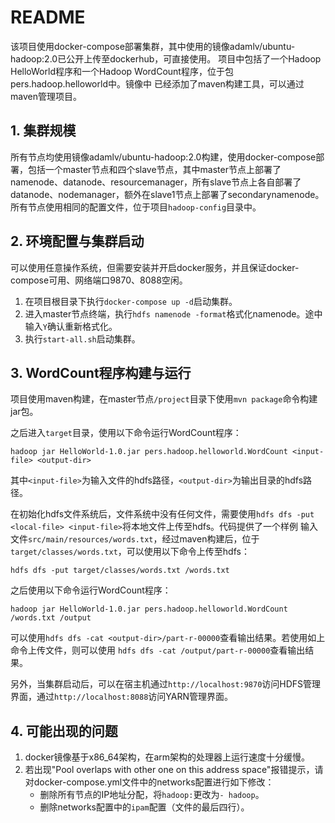 # README
该项目使用docker-compose部署集群，其中使用的镜像adamlv/ubuntu-hadoop:2.0已公开上传至dockerhub，可直接使用。
项目中包括了一个Hadoop HelloWorld程序和一个Hadoop WordCount程序，位于包pers.hadoop.helloworld中。镜像中
已经添加了maven构建工具，可以通过maven管理项目。

## 1. 集群规模
所有节点均使用镜像adamlv/ubuntu-hadoop:2.0构建，使用docker-compose部署，包括一个master节点和四个slave节点，其中master节点上部署了
namenode、datanode、resourcemanager，所有slave节点上各自部署了datanode、nodemanager，额外在slave1节点上部署了secondarynamenode。
所有节点使用相同的配置文件，位于项目`hadoop-config`目录中。

## 2. 环境配置与集群启动
可以使用任意操作系统，但需要安装并开启docker服务，并且保证docker-compose可用、网络端口9870、8088空闲。
1. 在项目根目录下执行`docker-compose up -d`启动集群。
2. 进入master节点终端，执行`hdfs namenode -format`格式化namenode。途中输入`Y`确认重新格式化。
3. 执行`start-all.sh`启动集群。

## 3. WordCount程序构建与运行
项目使用maven构建，在master节点`/project`目录下使用`mvn package`命令构建jar包。

之后进入`target`目录，使用以下命令运行WordCount程序：
```shell
hadoop jar HelloWorld-1.0.jar pers.hadoop.helloworld.WordCount <input-file> <output-dir>
```
其中`<input-file>`为输入文件的hdfs路径，`<output-dir>`为输出目录的hdfs路径。

在初始化hdfs文件系统后，文件系统中没有任何文件，需要使用`hdfs dfs -put <local-file> <input-file>`将本地文件上传至hdfs。代码提供了一个样例
输入文件`src/main/resources/words.txt`，经过maven构建后，位于`target/classes/words.txt`，可以使用以下命令上传至hdfs：
```shell
hdfs dfs -put target/classes/words.txt /words.txt
```
之后使用以下命令运行WordCount程序：
```shell
hadoop jar HelloWorld-1.0.jar pers.hadoop.helloworld.WordCount /words.txt /output
```

可以使用`hdfs dfs -cat <output-dir>/part-r-00000`查看输出结果。若使用如上命令上传文件，则可以使用
`hdfs dfs -cat /output/part-r-00000`查看输出结果。

另外，当集群启动后，可以在宿主机通过`http://localhost:9870`访问HDFS管理界面，通过`http://localhost:8088`访问YARN管理界面。

## 4. 可能出现的问题
1. docker镜像基于x86_64架构，在arm架构的处理器上运行速度十分缓慢。
2. 若出现"Pool overlaps with other one on this address space"报错提示，请对docker-compose.yml文件中的networks配置进行如下修改：
   - 删除所有节点的IP地址分配，将`hadoop:`更改为`- hadoop`。
   - 删除networks配置中的`ipam`配置（文件的最后四行）。